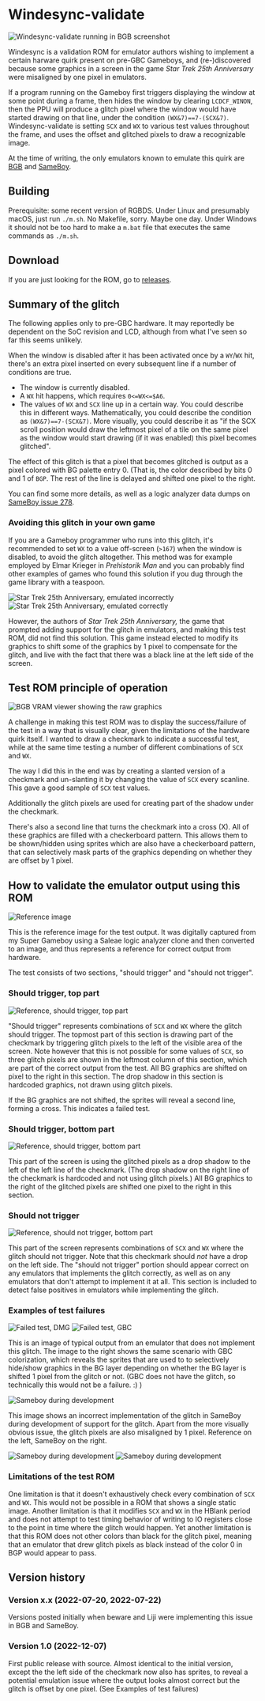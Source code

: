 # Windesync-validate

![Windesync-validate running in BGB screenshot](images/screenshot.png)

Windesync is a validation ROM for emulator authors wishing to implement a certain harware quirk present on pre-GBC Gameboys, and (re-)discovered because some graphics in a screen in the game *Star Trek 25th Anniversary* were misaligned by one pixel in emulators.

If a program running on the Gameboy first triggers displaying the window at some point during a frame, then hides the window by clearing `LCDCF_WINON`, then the PPU will produce a glitch pixel where the window would have started drawing on that line, under the condition `(WX&7)==7-(SCX&7)`. Windesync-validate is setting `SCX` and `WX` to various test values throughout the frame, and uses the offset and glitched pixels to draw a recognizable image.

At the time of writing, the only emulators known to emulate this quirk are [BGB](https://bgb.bircd.org/) and [SameBoy](https://sameboy.github.io/).

## Building
Prerequisite: some recent version of RGBDS. Under Linux and presumably macOS, just run `./m.sh`. No Makefile, sorry. Maybe one day. Under Windows it should not be too hard to make a `m.bat` file that executes the same commands as `./m.sh`.

## Download
If you are just looking for the ROM, go to [releases](https://github.com/nitro2k01/little-things-gb/releases/).

## Summary of the glitch
The following applies only to pre-GBC hardware. It may reportedly be dependent on the SoC revision and LCD, although from what I've seen so far this seems unlikely.

When the window is disabled after it has been activated once by a `WY`/`WX` hit, there's an extra pixel inserted on every subsequent line if a number of conditions are true. 

* The window is currently disabled.
* A `WX` hit happens, which requires `0<=WX<=$A6`.
* The values of `WX` and `SCX` line up in a certain way. You could describe this in different ways. Mathematically, you could describe the condition as `(WX&7)==7-(SCX&7)`. More visually, you could describe it as "if the SCX scroll position would draw the leftmost pixel of a tile on the same pixel as the window would start drawing (if it was enabled) this pixel becomes glitched".

The effect of this glitch is that a pixel that becomes glitched is output as a pixel colored with BG palette entry 0. (That is, the color described by bits 0 and 1 of `BGP`. The rest of the line is delayed and shifted one pixel to the right.

You can find some more details, as well as a logic analyzer data dumps on [SameBoy issue 278](https://github.com/LIJI32/SameBoy/issues/278).

### Avoiding this glitch in your own game
If you are a Gameboy programmer who runs into this glitch, it's recommended to set `WX` to a value off-screen (`>167`) when the window is disabled, to avoid the glitch altogether. This method was for example employed by Elmar Krieger in *Prehistorik Man* and you can probably find other examples of games who found this solution if you dug through the game library with a teaspoon. 

![Star Trek 25th Anniversary, emulated incorrectly](images/startrek-emufail.png) ![Star Trek 25th Anniversary, emulated correctly](images/startrek-emupass.png)

However, the authors of *Star Trek 25th Anniversary,* the game that prompted adding support for the glitch in emulators, and making this test ROM, did not find this solution. This game instead elected to modify its graphics to shift some of the graphics by 1 pixel to compensate for the glitch, and live with the fact that there was a black line at the left side of the screen.

## Test ROM principle of operation
![BGB VRAM viewer showing the raw graphics](images/Screenshot_20221207_120735.png)

A challenge in making this test ROM was to display the success/failure of the test in a way that is visually clear, given the limitations of the hardware quirk itself. I wanted to draw a checkmark to indicate a successful test, while at the same time testing a number of different combinations of `SCX` and `WX`. 

The way I did this in the end was by creating a slanted version of a checkmark and un-slanting it by changing the value of `SCX` every scanline. This gave a good sample of `SCX` test values. 

Additionally the glitch pixels are used for creating part of the shadow under the checkmark.

There's also a second line that turns the checkmark into a cross (X). All of these graphics are filled with a checkerboard pattern. This allows them to be shown/hidden using sprites which are also have a checkerboard pattern, that can selectively mask parts of the graphics depending on whether they are offset by 1 pixel.

## How to validate the emulator output using this ROM

![Reference image](images/windesync-reference-sgb.png)

This is the reference image for the test output. It was digitally captured from my Super Gameboy using a Saleae logic analyzer clone and then converted to an image, and thus represents a reference for correct output from hardware.

The test consists of two sections, "should trigger" and "should not trigger". 

### Should trigger, top part

![Reference, should trigger, top part](images/ref-should-top.png)

"Should trigger" represents combinations of `SCX` and `WX` where the glitch should trigger. The topmost part of this section is drawing part of the checkmark by triggering glitch pixels to the left of the visible area of the screen. Note however that this is not possible for some values of `SCX`, so three glitch pixels are shown in the leftmost column of this section, which are part of the correct output from the test. All BG graphics are shifted on pixel to the right in this section. The drop shadow in this section is hardcoded graphics, not drawn using glitch pixels.

If the BG graphics are not shifted, the sprites will reveal a second line, forming a cross. This indicates a failed test.

### Should trigger, bottom part

![Reference, should trigger, bottom part](images/ref-should-bottom.png)

This part of the screen is using the glitched pixels as a drop shadow to the left of the left line of the checkmark. (The drop shadow on the right line of the checkmark is hardcoded and not using glitch pixels.) All BG graphics to the right of the glitched pixels are shifted one pixel to the right in this section.

### Should not trigger

![Reference, should not trigger, bottom part](images/ref-shouldnot.png)

This part of the screen represents combinations of `SCX` and `WX` where the glitch should not trigger. Note that this checkmark should *not* have a drop on the left side. The "should not trigger" portion should appear correct on any emulators that implements the glitch correctly, as well as on any emulators that don't attempt to implement it at all. This section is included to detect false positives in emulators while implementing the glitch.

### Examples of test failures

![Failed test, DMG](images/failedtest-dmg.png) ![Failed test, GBC](images/failedtest-gbc.png)

This is an image of typical output from an emulator that does not implement this glitch. The image to the right shows the same scenario with GBC colorization, which reveals the sprites that are used to to selectively hide/show graphics in the BG layer depending on whether the BG layer is shifted 1 pixel from the glitch or not. (GBC does not have the glitch, so technically this would not be a failure. :) )

![Sameboy during development](images/sameboy-failure.png)

This image shows an incorrect implementation of the glitch in SameBoy during development of support for the glitch. Apart from the more visually obvious issue, the glitch pixels are also misaligned by 1 pixel. Reference on the left, SameBoy on the right.

![Sameboy during development](images/zoomedin-ref.png) ![Sameboy during development](images/zoomedin-sameboymisaligned.png)

### Limitations of the test ROM

One limitation is that it doesn't exhaustively check every combination of `SCX` and `WX`. This would not be possible in a ROM that shows a single static image. Another limitation is that it modifies `SCX` and `WX` in the HBlank period and does not attempt to test timing behavior of writing to IO registers close to the point in time where the glitch would happen. Yet another limitation is that this ROM does not other colors than black for the glitch pixel, meaning that an emulator that drew glitch pixels as black instead of the color 0 in BGP would appear to pass.

## Version history

### Version x.x (2022-07-20, 2022-07-22)
Versions posted initially when beware and Liji were implementing this issue in BGB and SameBoy.

### Version 1.0 (2022-12-07)
First public release with source. Almost identical to the initial version, except the the left side of the checkmark now also has sprites, to reveal a potential emulation issue where the output looks almost correct but the glitch is offset by one pixel. (See Examples of test failures)
